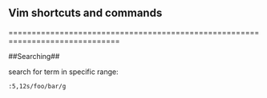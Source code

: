 ## Vim shortcuts and commands ##
==============================================================================

##Searching##

search for term in specific range: 

`:5,12s/foo/bar/g`

